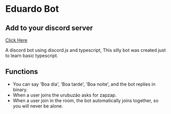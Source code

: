 # Eduardo Bot

## Add to your discord server
[Click Here](https://discord.com/oauth2/authorize?client_id=721400907325243402&scope=bot&permissions=0)

A discord bot using discord.js and typescript,
This silly bot was created just to learn basic typescript.

## Functions

- You can say 'Boa dia', 'Boa tarde', 'Boa noite', and the bot replies in binary.
- When a user joins the urubuzão asks for zapzap.
- When a user join in the room, the bot automatically joins together, so you will never be alone.
